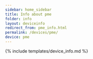 ```yaml
---
sidebar: home_sidebar
title: Info about pme
folder: info
layout: deviceinfo
redirect_from: pme_info.html
permalink: /devices/pme/
device: pme
---
```

{% include templates/device_info.md %}
